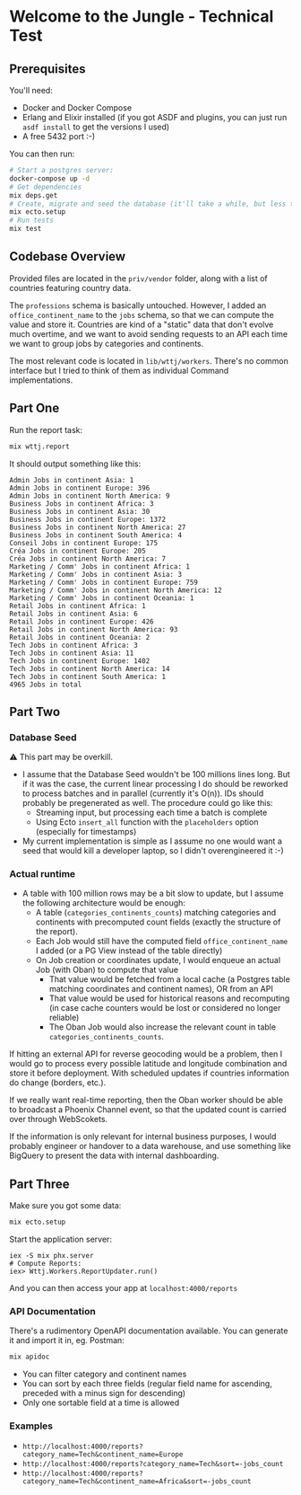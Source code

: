 # Welcome to the Jungle - Technical Test

## Prerequisites
You'll need:
* Docker and Docker Compose
* Erlang and Elixir installed (if you got ASDF and plugins, you can just run `asdf install` to get the versions I used)
* A free 5432 port :-)

You can then run:
```sh
# Start a postgres server:
docker-compose up -d
# Get dependencies
mix deps.get
# Create, migrate and seed the database (it'll take a while, but less than 2 minutes):
mix ecto.setup
# Run tests
mix test
```

## Codebase Overview
Provided files are located in the `priv/vendor` folder, along with a list of countries featuring country data.

The `professions` schema is basically untouched. However, I added an `office_continent_name` to the `jobs` schema, so that we can compute the value and store it. Countries are kind of a "static" data that don't evolve much overtime, and we want to avoid sending requests to an API each time we want to group jobs by categories and continents.

The most relevant code is located in `lib/wttj/workers`. There's no common interface but I tried to think of them as individual Command implementations.

## Part One
Run the report task:
```sh
mix wttj.report
```

It should output something like this:
```
Admin Jobs in continent Asia: 1
Admin Jobs in continent Europe: 396
Admin Jobs in continent North America: 9
Business Jobs in continent Africa: 3
Business Jobs in continent Asia: 30
Business Jobs in continent Europe: 1372
Business Jobs in continent North America: 27
Business Jobs in continent South America: 4
Conseil Jobs in continent Europe: 175
Créa Jobs in continent Europe: 205
Créa Jobs in continent North America: 7
Marketing / Comm' Jobs in continent Africa: 1
Marketing / Comm' Jobs in continent Asia: 3
Marketing / Comm' Jobs in continent Europe: 759
Marketing / Comm' Jobs in continent North America: 12
Marketing / Comm' Jobs in continent Oceania: 1
Retail Jobs in continent Africa: 1
Retail Jobs in continent Asia: 6
Retail Jobs in continent Europe: 426
Retail Jobs in continent North America: 93
Retail Jobs in continent Oceania: 2
Tech Jobs in continent Africa: 3
Tech Jobs in continent Asia: 11
Tech Jobs in continent Europe: 1402
Tech Jobs in continent North America: 14
Tech Jobs in continent South America: 1
4965 Jobs in total
```

## Part Two
### Database Seed
:warning: This part may be overkill.

* I assume that the Database Seed wouldn't be 100 millions lines long. But if it was the case, the current linear processing I do should be reworked to process batches and in parallel (currently it's O(n)). IDs should probably be pregenerated as well. The procedure could go like this:
  * Streaming input, but processing each time a batch is complete
  * Using Ecto `insert_all` function with the `placeholders` option (especially for timestamps)
* My current implementation is simple as I assume no one would want a seed that would kill a developer laptop, so I didn't overengineered it :-)

### Actual runtime
* A table with 100 million rows may be a bit slow to update, but I assume the following architecture would be enough:
  * A table (`categories_continents_counts`) matching categories and continents with precomputed count fields (exactly the structure of the report).
  * Each Job would still have the computed field `office_continent_name` I added (or a PG View instead of the table directly)
  * On Job creation or coordinates update, I would enqueue an actual Job (with Oban) to compute that value
    * That value would be fetched from a local cache (a Postgres table matching coordinates and continent names), OR from an API
    * That value would be used for historical reasons and recomputing (in case cache counters would be lost or considered no longer reliable)
    * The Oban Job would also increase the relevant count in table `categories_continents_counts`.

If hitting an external API for reverse geocoding would be a problem, then I would go to process every possible latitude and longitude combination and store it before deployment. With scheduled updates if countries information do change (borders, etc.).

If we really want real-time reporting, then the Oban worker should be able to broadcast a Phoenix Channel event, so that the updated count is carried over through WebScokets.

If the information is only relevant for internal business purposes, I would probably engineer or handover to a data warehouse, and use something like BigQuery to present the data with internal dashboarding.

## Part Three
Make sure you got some data:
```sh
mix ecto.setup
```

Start the application server:
```
iex -S mix phx.server
# Compute Reports:
iex> Wttj.Workers.ReportUpdater.run()
```

And you can then access your app at `localhost:4000/reports`

### API Documentation
There's a rudimentory OpenAPI documentation available. You can generate it and import it in, eg. Postman:
```sh
mix apidoc
```

* You can filter category and continent names
* You can sort by each three fields (regular field name for ascending, preceded with a minus sign for descending)
* Only one sortable field at a time is allowed

### Examples
* `http://localhost:4000/reports?category_name=Tech&continent_name=Europe`
* `http://localhost:4000/reports?category_name=Tech&sort=-jobs_count`
* `http://localhost:4000/reports?category_name=Tech&continent_name=Africa&sort=-jobs_count`

